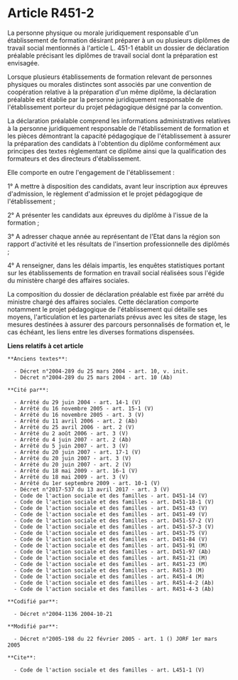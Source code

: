 # Article R451-2

La personne physique ou morale juridiquement responsable d'un établissement de formation désirant préparer à un ou plusieurs
diplômes de travail social mentionnés à l'article L. 451-1 établit un dossier de déclaration préalable précisant les diplômes
de travail social dont la préparation est envisagée. 

Lorsque plusieurs établissements de formation relevant de personnes physiques ou morales distinctes sont associés par une
convention de coopération relative à la préparation d'un même diplôme, la déclaration préalable est établie par la personne
juridiquement responsable de l'établissement porteur du projet pédagogique désigné par la convention. 

La déclaration préalable comprend les informations administratives relatives à la personne juridiquement responsable de
l'établissement de formation et les pièces démontrant la capacité pédagogique de l'établissement à assurer la préparation des
candidats à l'obtention du diplôme conformément aux principes des textes réglementant ce diplôme ainsi que la qualification
des formateurs et des directeurs d'établissement. 

Elle comporte en outre l'engagement de l'établissement : 

1° A mettre à disposition des candidats, avant leur inscription aux épreuves d'admission, le règlement d'admission et le
projet pédagogique de l'établissement ; 

2° A présenter les candidats aux épreuves du diplôme à l'issue de la formation ; 

3° A adresser chaque année au représentant de l'Etat dans la région son rapport d'activité et les résultats de l'insertion
professionnelle des diplômés ; 

4° A renseigner, dans les délais impartis, les enquêtes statistiques portant sur les établissements de formation en travail
social réalisées sous l'égide du ministère chargé des affaires sociales. 

La composition du dossier de déclaration préalable est fixée par arrêté du ministre chargé des affaires sociales. Cette
déclaration comporte notamment le projet pédagogique de l'établissement qui détaille ses moyens, l'articulation et les
partenariats prévus avec les sites de stage, les mesures destinées à assurer des parcours personnalisés de formation et, le
cas échéant, les liens entre les diverses formations dispensées.

**Liens relatifs à cet article**

	**Anciens textes**:

	  - Décret n°2004-289 du 25 mars 2004 - art. 10, v. init.
	  - Décret n°2004-289 du 25 mars 2004 - art. 10 (Ab)

	**Cité par**:

	  - Arrêté du 29 juin 2004 - art. 14-1 (V)
	  - Arrêté du 16 novembre 2005 - art. 15-1 (V)
	  - Arrêté du 16 novembre 2005 - art. 3 (V)
	  - Arrêté du 11 avril 2006 - art. 2 (Ab)
	  - Arrêté du 25 avril 2006 - art. 2 (V)
	  - Arrêté du 2 août 2006 - art. 3 (V)
	  - Arrêté du 4 juin 2007 - art. 2 (Ab)
	  - Arrêté du 5 juin 2007 - art. 3 (V)
	  - Arrêté du 20 juin 2007 - art. 17-1 (V)
	  - Arrêté du 20 juin 2007 - art. 3 (V)
	  - Arrêté du 20 juin 2007 - art. 2 (V)
	  - Arrêté du 18 mai 2009 - art. 16-1 (V)
	  - Arrêté du 18 mai 2009 - art. 3 (V)
	  - Arrêté du 1er septembre 2009 - art. 10-1 (V)
	  - Décret n°2017-537 du 13 avril 2017 - art. 3 (V)
	  - Code de l'action sociale et des familles - art. D451-14 (V)
	  - Code de l'action sociale et des familles - art. D451-18-1 (V)
	  - Code de l'action sociale et des familles - art. D451-43 (V)
	  - Code de l'action sociale et des familles - art. D451-49 (V)
	  - Code de l'action sociale et des familles - art. D451-57-2 (V)
	  - Code de l'action sociale et des familles - art. D451-57-3 (V)
	  - Code de l'action sociale et des familles - art. D451-75 (V)
	  - Code de l'action sociale et des familles - art. D451-84 (V)
	  - Code de l'action sociale et des familles - art. D451-91 (M)
	  - Code de l'action sociale et des familles - art. D451-97 (Ab)
	  - Code de l'action sociale et des familles - art. R451-21 (M)
	  - Code de l'action sociale et des familles - art. R451-23 (M)
	  - Code de l'action sociale et des familles - art. R451-3 (M)
	  - Code de l'action sociale et des familles - art. R451-4 (M)
	  - Code de l'action sociale et des familles - art. R451-4-2 (Ab)
	  - Code de l'action sociale et des familles - art. R451-4-3 (Ab)

	**Codifié par**:

	  - Décret n°2004-1136 2004-10-21

	**Modifié par**:

	  - Décret n°2005-198 du 22 février 2005 - art. 1 () JORF 1er mars 2005

	**Cite**:

	  - Code de l'action sociale et des familles - art. L451-1 (V)
